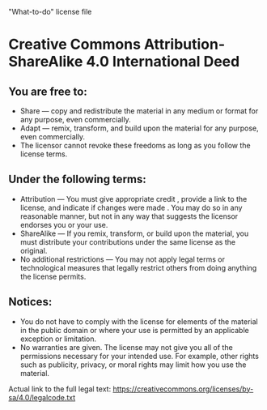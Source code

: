 "What-to-do" license file

# Creative Commons Attribution-ShareAlike 4.0 International Deed
## You are free to:
* Share — copy and redistribute the material in any medium or format for any purpose, even commercially.  
* Adapt — remix, transform, and build upon the material for any purpose, even commercially.  
* The licensor cannot revoke these freedoms as long as you follow the license terms.  
## Under the following terms:
* Attribution — You must give appropriate credit , provide a link to the license, and indicate if changes were made . You may do so in any reasonable manner, but not in any way that suggests the licensor endorses you or your use.  
* ShareAlike — If you remix, transform, or build upon the material, you must distribute your contributions under the same license as the original.  
* No additional restrictions — You may not apply legal terms or technological measures that legally restrict others from doing anything the license permits.  
## Notices:
* You do not have to comply with the license for elements of the material in the public domain or where your use is permitted by an applicable exception or limitation.  
* No warranties are given. The license may not give you all of the permissions necessary for your intended use. For example, other rights such as publicity, privacy, or moral rights may limit how you use the material.  

Actual link to the full legal text:
https://creativecommons.org/licenses/by-sa/4.0/legalcode.txt
